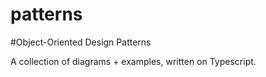 # patterns

#Object-Oriented Design Patterns

A collection of diagrams + examples, written on Typescript.
